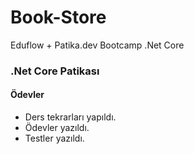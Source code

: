# Book-Store
Eduflow + Patika.dev Bootcamp .Net Core 

### .Net Core Patikası
####  Ödevler
  + Ders tekrarları yapıldı.
  + Ödevler yazıldı.
  + Testler yazıldı.
